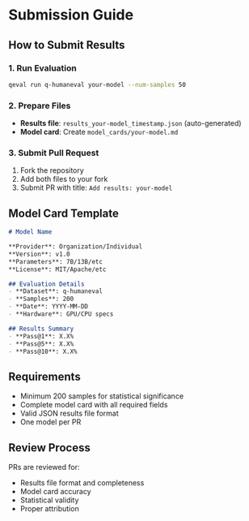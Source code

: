 # Submission Guide

## How to Submit Results

### 1. Run Evaluation
```bash
qeval run q-humaneval your-model --num-samples 50 
```

### 2. Prepare Files
- **Results file**: `results_your-model_timestamp.json` (auto-generated)
- **Model card**: Create `model_cards/your-model.md`

### 3. Submit Pull Request
1. Fork the repository
2. Add both files to your fork
3. Submit PR with title: `Add results: your-model`

## Model Card Template

```markdown
# Model Name

**Provider**: Organization/Individual
**Version**: v1.0
**Parameters**: 7B/13B/etc
**License**: MIT/Apache/etc

## Evaluation Details
- **Dataset**: q-humaneval
- **Samples**: 200
- **Date**: YYYY-MM-DD
- **Hardware**: GPU/CPU specs

## Results Summary
- **Pass@1**: X.X%
- **Pass@5**: X.X%
- **Pass@10**: X.X%
```

## Requirements
- Minimum 200 samples for statistical significance
- Complete model card with all required fields
- Valid JSON results file format
- One model per PR

## Review Process
PRs are reviewed for:
- Results file format and completeness
- Model card accuracy
- Statistical validity
- Proper attribution
